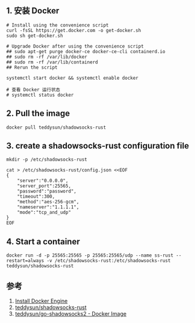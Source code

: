 ## 1. 安装 Docker
```
# Install using the convenience script
curl -fsSL https://get.docker.com -o get-docker.sh
sudo sh get-docker.sh

# Upgrade Docker after using the convenience script
## sudo apt-get purge docker-ce docker-ce-cli containerd.io
## sudo rm -rf /var/lib/docker
## sudo rm -rf /var/lib/containerd
## Rerun the script
```

```
systemctl start docker && systemctl enable docker

# 查看 Docker 运行状态
# systemctl status docker
```

## 2. Pull the image

```
docker pull teddysun/shadowsocks-rust
```
## 3. create a shadowsocks-rust configuration file
```
mkdir -p /etc/shadowsocks-rust
```
```
cat > /etc/shadowsocks-rust/config.json <<EOF
{
    "server":"0.0.0.0",
    "server_port":25565,
    "password":"password",
    "timeout":300,
    "method":"aes-256-gcm",
    "nameserver":"1.1.1.1",
    "mode":"tcp_and_udp"
}
EOF
```
## 4. Start a container
```
docker run -d -p 25565:25565 -p 25565:25565/udp --name ss-rust --restart=always -v /etc/shadowsocks-rust:/etc/shadowsocks-rust teddysun/shadowsocks-rust
```

## 参考
1. [Install Docker Engine](https://docs.docker.com/engine/install/ubuntu/#install-using-the-convenience-script)
2. [teddysun/shadowsocks-rust](https://hub.docker.com/r/teddysun/shadowsocks-rust/)
3. [teddysun/go-shadowsocks2 - Docker Image](https://hub.docker.com/r/teddysun/go-shadowsocks2)
